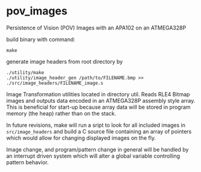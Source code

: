 # pov_images

Persistence of Vision (POV) Images with an APA102 on an ATMEGA328P

build binary with command:

	make

generate image headers from root directory by

	./utility/make
	./utility/image_header_gen /path/to/FILENAME.bmp >> ./src/image_headers/FILENAME_image.s

Image Transformation utilities located in directory util.
Reads RLE4 Bitmap images and outputs data encoded in an ATMEGA328P assembly style array.
This is beneficial for start-up because array data will be stored in program memory (the heap)
rather than on the stack.

In future revisions, make will run a sript to look for all included images in
`src/image_headers` and build a C source file containing an array of pointers
which would allow for changing displayed images on the fly.

Image change, and program/pattern change in general will be handled by an interrupt driven
system which will alter a global variable controlling pattern behavior.
